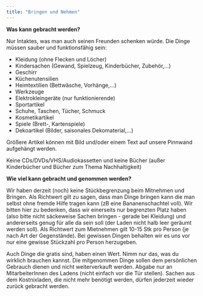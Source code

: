 ```yaml
---
title: "Bringen und Nehmen"
---
```


**Was kann gebracht werden?**

Nur Intaktes, was man auch seinen Freunden schenken würde. Die Dinge müssen sauber und funktionsfähig sein:
- Kleidung (ohne Flecken und Löcher)
- Kindersachen (Gewand, Spielzeug, Kinderbücher, Zubehör,...)
- Geschirr
- Küchenutensilien
- Heimtextilien (Bettwäsche, Vorhänge,…)
- Werkzeuge
- Elektrokleingeräte (nur funktionierende)
- Sportartikel
- Schuhe, Taschen, Tücher, Schmuck
- Kosmetikartikel
- Spiele (Brett-, Kartenspiele)
- Dekoartikel (Bilder, saisonales Dekomaterial,...)

Größere Artikel können mit Bild und/oder einem Text auf unsere Pinnwand aufgehängt werden.

Keine CDs/DVDs/VHS/Audiokassetten und keine Bücher (außer Kinderbücher und Bücher zum Thema Nachhaltigkeit)


**Wie viel kann gebracht und genommen werden?**

Wir haben derzeit (noch) keine Stückbegrenzung beim Mitnehmen und Bringen.
Als Richtwert gilt zu sagen, dass man Dinge bringen kann die man selbst ohne fremde Hilfe tragen kann (zB eine Bananenschachtel voll). Wir bitten hier zu bedenken, dass wir einerseits nur begrenzten Platz haben (also bitte nicht säckeweise Sachen bringen - gerade bei Kleidung) und andererseits genug für alle da sein soll (der Laden nicht halb leer geräumt werden soll). Als Richtwert zum Mietnehmen gilt 10-15 Stk pro Person (je nach Art der Gegenstände).
Bei gewissen Dingen behalten wir es uns vor nur eine gewisse Stückzahl pro Person herzugeben.

Auch Dinge die gratis sind, haben einen Wert. Nimm nur das, was du wirklich brauchen kannst. 
Die mitgenommen Dinge sollen dem persönlichen Gebrauch dienen und nicht weiterverkauft werden. 
Abgabe nur an MitarbeiterInnen des Ladens (nicht einfach vor die Tür stellen). 
Sachen aus dem Kostnixladen, die nicht mehr benötigt werden, dürfen jederzeit wieder zurück gebracht werden.
